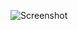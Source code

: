 ![Screenshot](https://raw.githubusercontent.com/Cryakl/Ultimate-RAT-Collection/refs/heads/main/Assasin/Assassin%202.0/Screenshot.png)

